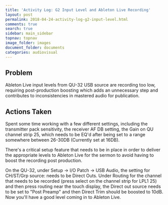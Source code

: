 ```yaml
---
title: 'Activity Log: G2 Input Level and Ableton Live Recording'
layout: post
permalink: 2018-04-24-activity-log-g2-input-level.html
comments: true
search: true
sidebar: main_sidebar
topnav: topnav
image_folder: images
document_folder: documents
categories: audiovisual
---
```


## Problem

Ableton Live input levels from QU-32 USB source are recording too low, requiring post-production boosting which adds an unnecessary step and contributes to inconsistencies in mastered audio for publication.

## Actions Taken

Spent some time working with a few different settings, including the transmitter pack sensitivity, the receiver AF DB setting, the Gain on QU channel strip 25, which needs to be EQ'd after being set to a range somewhere between 26-30DB (Currently set at 16DB).  

There's a critical setup feature that needs to be in place in order to deliver the appropriate levels to Ableton Live for the sermon to avoid having to boost the recording post production.

On the QU-32, under Setup -> I/O Patch -> USB Audio, the setting for CH/ST/Grp source: needs to be Direct Outs.
Under Routing for the channel that needs to be recorded (press select on the channel strip for LPL1 25) and then press routing near the touch display, the Direct out source needs to be set to "Post Preamp" and then Direct Trim should be boosted to 10dB.  Now you'll have a good level coming in to Ableton Live.
